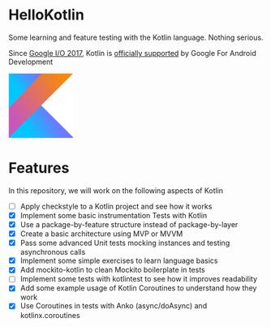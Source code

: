 # HelloKotlin
Some learning and feature testing with the Kotlin language. Nothing serious.

Since [Google I/O 2017][1], Kotlin is [officially supported][2] by Google For Android Development

![Kotlin][kotlinLogo]

# Features

In this repository, we will work on the following aspects of Kotlin

- [ ] Apply checkstyle to a Kotlin project and see how it works
- [X] Implement some basic instrumentation Tests with Kotlin
- [X] Use a package-by-feature structure instead of package-by-layer
- [X] Create a basic architecture using MVP or MVVM
- [X] Pass some advanced Unit tests mocking instances and testing asynchronous calls
- [X] Implement some simple exercises to learn language basics
- [X] Add mockito-kotlin to clean Mockito boilerplate in tests
- [ ] Implement some tests with kotlintest to see how it improves readability
- [X] Add some example usage of Kotlin Coroutines to understand how they work
- [X] Use Coroutines in tests with Anko (async/doAsync) and kotlinx.coroutines

[kotlinLogo]: ./images/kotlin.png
[1]: https://posts.google.com/share/JWxzxRt3
[2]: https://posts.google.com/share/JWxzxRt3/rKkRn1
